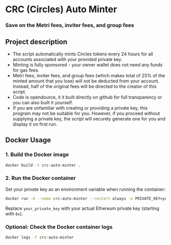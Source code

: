 # CRC (Circles) Auto Minter

### Save on the Metri fees, inviter fees, and group fees
 

## Project description 
- The script automatically mints Circles tokens every 24 hours for all accounts associated with your provided private key.
- Minting is fully sponsored - your owner wallet does not need any funds for gas fees.
- Metri fees, inviter fees, and group fees (which makes total of 25% of the minted amount that you lose) will not be deducted from your account. Instead, half of the original fees will be directed to the creator of this script.
- Code is opendource, it it built directly on github for full transparency or you can also built it yourself.
- If you are unfamiliar with creating or providing a private key, this program may not be suitable for you. However, if you proceed without supplying a private key, the script will securely generate one for you and display it on first run.


## Docker Usage

### 1. Build the Docker image

```sh
docker build -t crc-auto-minter .
```

### 2. Run the Docker container

Set your private key as an environment variable when running the container:

```sh
docker run -d --name crc-auto-minter --restart always -e PRIVATE_KEY=your_private_key crc-auto-minter
```

Replace `your_private_key` with your actual Ethereum private key (starting with `0x`).


### Optional: Check the Docker container logs

```sh
docker logs -f crc-auto-minter
```